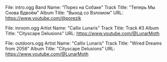 File: intro.ogg
Band Name: "Порез на Собаке"
Track Title: "Теперь Мы Снова Вдвоём"
Album Title: "Выход со Взломом"
URL: https://www.youtube.com/@porezik

File: inroom.ogg
Artist Name: "Callix Lunaris"
Track Title: Track #3
Album Title: "Cityscape Delusions"
URL: https://www.youtube.com/@LunarMoth

File: outdoors.ogg
Artist Name: "Callix Lunaris"
Track Title: "Wired Dreams from 2058"
Album Title: "Cityscape Delusions"
URL: https://www.youtube.com/@LunarMoth
